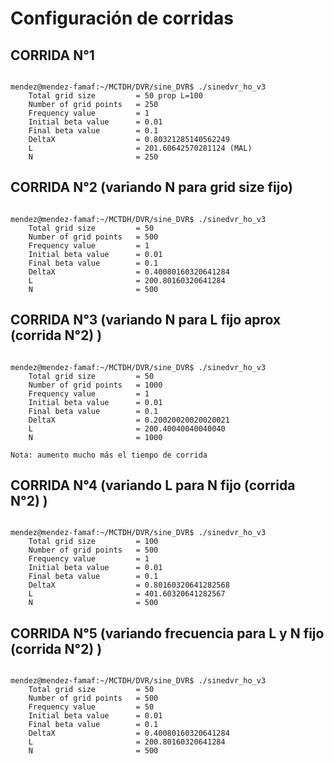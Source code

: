 # Configuración de corridas

## CORRIDA N°1

```

mendez@mendez-famaf:~/MCTDH/DVR/sine_DVR$ ./sinedvr_ho_v3 
	Total grid size			= 50 prop L=100
	Number of grid points	= 250 
	Frequency value			= 1
	Initial beta value		= 0.01
	Final beta value		= 0.1
	DeltaX					= 0.80321285140562249 
	L						= 201.60642570281124 (MAL)
	N						= 250

```

## CORRIDA N°2 (variando N para grid size fijo)

```

mendez@mendez-famaf:~/MCTDH/DVR/sine_DVR$ ./sinedvr_ho_v3 
	Total grid size 		= 50
	Number of grid points	= 500
	Frequency value			= 1
	Initial beta value		= 0.01
	Final beta value		= 0.1
	DeltaX					= 0.40080160320641284     
	L						= 200.80160320641284     
	N						= 500

```

## CORRIDA N°3 (variando N para L fijo aprox (corrida N°2) )

```

mendez@mendez-famaf:~/MCTDH/DVR/sine_DVR$ ./sinedvr_ho_v3 
	Total grid size			= 50
	Number of grid points	= 1000
	Frequency value			= 1
	Initial beta value		= 0.01
	Final beta value		= 0.1
	DeltaX					= 0.20020020020020021     
	L						= 200.40040040040040     
	N						= 1000

```

	Nota: aumento mucho más el tiempo de corrida

## CORRIDA N°4 (variando L para N fijo (corrida N°2) )

```

mendez@mendez-famaf:~/MCTDH/DVR/sine_DVR$ ./sinedvr_ho_v3 
	Total grid size			= 100
	Number of grid points	= 500
	Frequency value			= 1
	Initial beta value		= 0.01
	Final beta value		= 0.1
	DeltaX					= 0.80160320641282568     
	L						= 401.60320641282567     
	N						= 500

```

## CORRIDA N°5 (variando frecuencia para L y N fijo (corrida N°2) )

```

mendez@mendez-famaf:~/MCTDH/DVR/sine_DVR$ ./sinedvr_ho_v3 
	Total grid size			= 50
	Number of grid points	= 500
	Frequency value			= 50
	Initial beta value		= 0.01
	Final beta value		= 0.1
	DeltaX					= 0.40080160320641284     
	L						= 200.80160320641284     
	N						= 500

```
